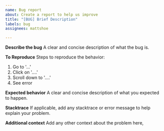 ```yaml
---
name: Bug report
about: Create a report to help us improve
title: "[BUG] Brief Description"
labels: bug
assignees: mattshoe

---
```


**Describe the bug**
A clear and concise description of what the bug is.

**To Reproduce**
Steps to reproduce the behavior:
1. Go to '...'
2. Click on '....'
3. Scroll down to '....'
4. See error

**Expected behavior**
A clear and concise description of what you expected to happen.

**Stacktrace**
If applicable, add any stacktrace or error message to help explain your problem.

**Additional context**
Add any other context about the problem here,
